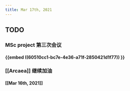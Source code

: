 ```yaml
---
title: Mar 17th, 2021
---
```


## TODO
### MSc project 第三次会议
#### {{embed ((60510cc1-bc7e-4e36-a71f-2850421d1f77)) }}
####
### [[Arcaea]] 继续加油
#### [[Mar 16th, 2021]]
####

